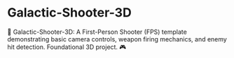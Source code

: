 # Galactic-Shooter-3D
🔫 Galactic-Shooter-3D: A First-Person Shooter (FPS) template demonstrating basic camera controls, weapon firing mechanics, and enemy hit detection. Foundational 3D project. 🎮
